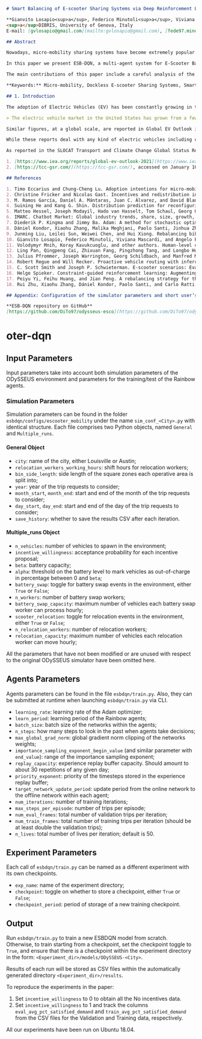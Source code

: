 ```markdown
# Smart Balancing of E-scooter Sharing Systems via Deep Reinforcement Learning: A Preliminary Study

**Gianvito Losapio<sup>a</sup>, Federico Minutoli<sup>a</sup>, Viviana Mascardi<sup>a</sup>, and Angelo Ferrando<sup>a</sup>**  
<sup>a</sup>DIBRIS, University of Genova, Italy  
E-mail: [gvlosapio@gmail.com](mailto:gvlosapio@gmail.com), [fede97.minutoli@gmail.com](mailto:fede97.minutoli@gmail.com), [viviana.mascardi@unige.it](mailto:viviana.mascardi@unige.it), [angelo.ferrando@unige.it](mailto:angelo.ferrando@unige.it)

## Abstract

Nowadays, micro-mobility sharing systems have become extremely popular. Such systems consist in fleets of dockless electric vehicles which are deployed in cities, and used by citizens to move in a more ecological and flexible way. Unfortunately, one of the issues related to such technologies is its intrinsic load imbalance, since users can pick up and drop off the electric vehicles where they prefer.

In this paper we present ESB-DQN, a multi-agent system for E-Scooter Balancing (ESB) based on Deep Reinforcement Learning where agents are implemented as Deep Q-Networks (DQN). ESB-DQN offers suggestions to pick or return e-scooters in order to make the fleet usage and sharing as balanced as possible, still ensuring that the original plans of the user undergo only minor changes.

The main contributions of this paper include a careful analysis of the state of the art, an innovative customer-oriented rebalancing strategy, the integration of state-of-the-art libraries for deep Reinforcement Learning into the existing ODySSEUS simulator of mobility sharing systems, and preliminary but promising experiments that suggest that our approach is worth further exploration.

**Keywords:** Micro-mobility, Dockless E-scooter Sharing Systems, Smart Balancing, Multi-agent Systems, Deep Reinforcement Learning

## 1. Introduction

The adoption of Electric Vehicles (EV) has been constantly growing in the last few years and this trend is expected to accelerate exponentially. From the analysis of the electric vehicle market growth across U.S. cities published in September 2021, it turns out that:

> The electric vehicle market in the United States has grown from a few thousand vehicles in 2010 to more than 315 thousand vehicles sold annually from 2018 to 2020. In 2020, the electric share of new vehicle sales was approximately 2.4%, an increase from about 2% in 2019 [4].

Similar figures, at a global scale, are reported in Global EV Outlook issued in April 2021 by the International Energy Agency, IEA<sup>1</sup>.

While these reports deal with any kind of electric vehicles including cars and public transportation means, lightweight two-wheels vehicles play a very important role in boosting the green trend by changing the way we conceive mobility in our cities.

As reported in the SLOCAT Transport and Climate Change Global Status Report 2nd Edition published in June 2021<sup>2</sup>,

1. [https://www.iea.org/reports/global-ev-outlook-2021](https://www.iea.org/reports/global-ev-outlook-2021), accessed on January 10th, 2022.
2. [https://tcc-gsr.com/](https://tcc-gsr.com/), accessed on January 10th, 2022.

## References

1. Timo Eccarius and Chung-Cheng Lu. Adoption intentions for micro-mobility – insights from electric scooter sharing in Taiwan. *Transportation research part D: transport and environment*, 84:102327, 2020.
2. Christine Fricker and Nicolas Gast. Incentives and redistribution in homogeneous bike-sharing systems with stations of finite capacity. *EURO Journal on Transportation and Logistics*, 5(3):261–291, 2016.
3. M. Ramos García, Daniel A. Mántaras, Juan C. Álvarez, and David Blanco F. Stabilizing an urban semi-autonomous bicycle. *IEEE Access*, 6:5236–5246, 2018.
4. Suining He and Kang G. Shin. Distribution prediction for reconfiguring urban dockless e-scooter sharing systems. *IEEE Transactions on Knowledge and Data Engineering*, pages 1–1, 2021.
5. Matteo Hessel, Joseph Modayil, Hado van Hasselt, Tom Schaul, Georg Ostrovski, Will Dabney, Daniel Horgan, Bilal Piot, Mohammad Gheshlaghi Azar, and David Silver. Rainbow: Combining improvements in deep reinforcement learning. *CoRR*, abs/1710.02298, 2017.
6. IMARC. Chatbot Market: Global industry trends, share, size, growth, opportunity and forecast 2021-2026. [https://www.imarcgroup.com/chatbot-market](https://www.imarcgroup.com/chatbot-market), accessed on January 10th, 2022., 2020.
7. Diederik P. Kingma and Jimmy Ba. Adam: A method for stochastic optimization. In Yoshua Bengio and Yann LeCun, editors, *3rd International Conference on Learning Representations, ICLR 2015, San Diego, CA, USA, May 7-9, 2015, Conference Track Proceedings*, 2015.
8. Dániel Kondor, Xiaohu Zhang, Malika Meghjani, Paolo Santi, Jinhua Zhao, and Carlo Ratti. Estimating the potential for shared autonomous scooters. *IEEE Transactions on Intelligent Transportation Systems*, pages 1–12, 2021.
9. Junming Liu, Leilei Sun, Weiwei Chen, and Hui Xiong. Rebalancing bike-sharing systems: A multi-source data smart optimization. In *Proceedings of the 22nd ACM SIGKDD International Conference on Knowledge Discovery and Data Mining, KDD ’16*, page 1005–1014, New York, NY, USA, 2016. Association for Computing Machinery.
10. Gianvito Losapio, Federico Minutoli, Viviana Mascardi, and Angelo Ferrando. Smart balancing of e-scooter sharing systems via deep reinforcement learning. In Roberta Calegari, Giovanni Ciatto, Enrico Denti, Andrea Omicini, and Giovanni Sartor, editors, *Proceedings of the 22nd Workshop "From Objects to Agents", Bologna, Italy, September 1-3, 2021*, volume 2963 of *CEUR Workshop Proceedings*, pages 83–97. CEUR-WS.org, 2021.
11. Volodymyr Mnih, Koray Kavukcuoglu, and other authors. Human-level control through deep reinforcement learning. *Nature*, 518(7540):529–533, 2015.
12. Ling Pan, Qingpeng Cai, Zhixuan Fang, Pingzhong Tang, and Longbo Huang. A deep reinforcement learning framework for rebalancing dockless bike-sharing systems. In *Proceedings of the AAAI Conference on Artificial Intelligence*, volume 33, pages 1393–1400, 2019.
13. Julius Pfrommer, Joseph Warrington, Georg Schildbach, and Manfred Morari. Dynamic vehicle redistribution and online price incentives in shared mobility systems. *IEEE Transactions on Intelligent Transportation Systems*, 15(4):1567–1578, 2014.
14. Robert Regue and Will Recker. Proactive vehicle routing with inferred demand to solve the bike-sharing rebalancing problem. *Transportation Research Part E: Logistics and Transportation Review*, 72:192–209, 2014.
15. C. Scott Smith and Joseph P. Schwieterman. E-scooter scenarios: Evaluating the potential mobility benefits of shared dockless scooters in Chicago. Available online., 2018.
16. Helge Spieker. Constraint-guided reinforcement learning: Augmenting the agent-environment interaction. *CoRR*, abs/2104.11918, 2021.
17. Peiyu Yi, Feihu Huang, and Jian Peng. A rebalancing strategy for the imbalance problem in bike-sharing systems. *Energies*, 12(13), 2019.
18. Rui Zhu, Xiaohu Zhang, Dániel Kondor, Paolo Santi, and Carlo Ratti. Understanding spatio-temporal heterogeneity of bike-sharing and scooter-sharing mobility. *Computers, Environment and Urban Systems*, 81:101483, 2020.

## Appendix: Configuration of the simulator parameters and short user’s guide

**ESB-DQN repository on GitHub**  
[https://github.com/DiTo97/odysseus-esco](https://github.com/DiTo97/odysseus-esco)
```

# oter-dqn

## Input Parameters

Input parameters take into account both simulation parameters of the ODySSEUS environment and parameters for the training/test of the Rainbow agents.

### Simulation Parameters

Simulation parameters can be found in the folder `esbdqn/configs/escooter_mobility` under the name `sim_conf_<City>.py` with identical structure. Each file comprises two Python objects, named `General` and `Multiple_runs`.

#### General Object

- `city`: name of the city, either Louisville or Austin;
- `relocation_workers_working_hours`: shift hours for relocation workers;
- `bin_side_length`: side length of the square zones each operative area is split into;
- `year`: year of the trip requests to consider;
- `month_start`, `month_end`: start and end of the month of the trip requests to consider;
- `day_start`, `day_end`: start and end of the day of the trip requests to consider;
- `save_history`: whether to save the results CSV after each iteration.

#### Multiple_runs Object

- `n_vehicles`: number of vehicles to spawn in the environment;
- `incentive_willingness`: acceptance probability for each incentive proposal;
- `beta`: battery capacity;
- `alpha`: threshold on the battery level to mark vehicles as out-of-charge in percentage between 0 and `beta`;
- `battery_swap`: toggle for battery swap events in the environment, either `True` or `False`;
- `n_workers`: number of battery swap workers;
- `battery_swap_capacity`: maximum number of vehicles each battery swap worker can process hourly;
- `scooter_relocation`: toggle for relocation events in the environment, either `True` or `False`;
- `n_relocation_workers`: number of relocation workers;
- `relocation_capacity`: maximum number of vehicles each relocation worker can move hourly;

All the parameters that have not been modified or are unused with respect to the original ODySSEUS simulator have been omitted here.

## Agents Parameters

Agents parameters can be found in the file `esbdqn/train.py`. Also, they can be submitted at runtime when launching `esbdqn/train.py` via CLI.

- `learning_rate`: learning rate of the Adam optimizer;
- `learn_period`: learning period of the Rainbow agents;
- `batch_size`: batch size of the networks within the agents;
- `n_steps`: how many steps to look in the past when agents take decisions;
- `max_global_grad_norm`: global gradient norm clipping of the networks weights;
- `importance_sampling_exponent_begin_value` (and similar parameter with `end_value`): range of the importance sampling exponent;
- `replay_capacity`: experience replay buffer capacity. Should amount to about 30 repetitions of any given day;
- `priority_exponent`: priority of the timesteps stored in the experience replay buffer;
- `target_network_update_period`: update period from the online network to the offline network within each agent;
- `num_iterations`: number of training iterations;
- `max_steps_per_episode`: number of trips per episode;
- `num_eval_frames`: total number of validation trips per iteration;
- `num_train_frames`: total number of training trips per iteration (should be at least double the validation trips);
- `n_lives`: total number of lives per iteration; default is 50.

## Experiment Parameters

Each call of `esbdqn/train.py` can be named as a different experiment with its own checkpoints.

- `exp_name`: name of the experiment directory;
- `checkpoint`: toggle on whether to store a checkpoint, either `True` or `False`;
- `checkpoint_period`: period of storage of a new training checkpoint.

## Output

Run `esbdqn/train.py` to train a new ESBDQN model from scratch. Otherwise, to train starting from a checkpoint, set the checkpoint toggle to `True`, and ensure that there is a checkpoint within the experiment directory in the form: `<Experiment_dir>/models/ODySSEUS-<City>`.

Results of each run will be stored as CSV files within the automatically generated directory `<Experiment_dir>/results`.

To reproduce the experiments in the paper:

1. Set `incentive_willingness` to 0 to obtain all the No incentives data.
2. Set `incentive_willingness` to 1 and track the columns `eval_avg_pct_satisfied_demand` and `train_avg_pct_satisfied_demand` from the CSV files for the Validation and Training data, respectively.

All our experiments have been run on Ubuntu 18.04.

